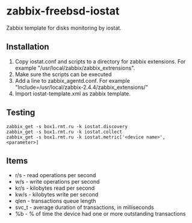zabbix-freebsd-iostat
=======================

Zabbix template for disks monitoring by iostat.

Installation
------------
1. Copy iostat.conf and scripts to a directory for zabbix extensions. For example "/usr/local/zabbix/zabbix_extrensions".
2. Make sure the scripts can be executed
3. Add a line to zabbix_agentd.conf. For example "Include=/usr/local/zabbix-2.4.4/zabbix_extensions/"
4. Import iostat-template.xml as zabbix template.

Testing
-------
```
zabbix_get -s box1.rmt.ru -k iostat.discovery
zabbix_get -s box1.rmt.ru -k iostat.collect
zabbix_get -s box1.rmt.ru -k iostat.metric['<device name>',<parameter>]
```

Items
-----
* r/s - read	operations per second
* w/s - write operations per	second
* kr/s - kilobytes read per second
* kw/s - kilobytes write per second
* qlen - transactions	queue length
* svc_t - average duration of transactions, in	milliseconds
* %b - % of	time the device	had one	or more	outstanding transactions
